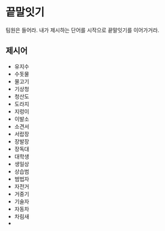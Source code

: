 # 끝말잇기

팀원은 들어라. 내가 제시하는 단어를 시작으로 끝말잇기를 이어가거라.



## 제시어

- 유지수
- 수돗물
- 물고기
- 기상청
- 청산도
- 도라지
- 지렁이
- 이발소
- 소견서
- 서랍장
- 장발장
- 장독대
- 대학생
- 생일상
- 상습범
- 범법자
- 자전거
- 거중기
- 기술자
- 자동차
- 차림새
- 